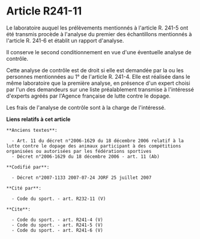 # Article R241-11

Le laboratoire auquel les prélèvements mentionnés à l'article R. 241-5 ont été transmis procède à l'analyse du premier des
échantillons mentionnés à l'article R. 241-6 et établit un rapport d'analyse.

Il conserve le second conditionnement en vue d'une éventuelle analyse de contrôle.

Cette analyse de contrôle est de droit si elle est demandée par la ou les personnes mentionnées au 1° de l'article R. 241-4.
Elle est réalisée dans le même laboratoire que la première analyse, en présence d'un expert choisi par l'un des demandeurs
sur une liste préalablement transmise à l'intéressé d'experts agréés par l'Agence française de lutte contre le dopage.

Les frais de l'analyse de contrôle sont à la charge de l'intéressé.

**Liens relatifs à cet article**

	**Anciens textes**:

	  - Art. 11 du décret n°2006-1629 du 18 décembre 2006 relatif à la lutte contre le dopage des animaux participant à des compétitions organisées ou autorisées par les fédérations sportives
	  - Décret n°2006-1629 du 18 décembre 2006 - art. 11 (Ab)

	**Codifié par**:

	  - Décret n°2007-1133 2007-07-24 JORF 25 juillet 2007

	**Cité par**:

	  - Code du sport. - art. R232-11 (V)

	**Cite**:

	  - Code du sport. - art. R241-4 (V)
	  - Code du sport. - art. R241-5 (V)
	  - Code du sport. - art. R241-6 (V)
